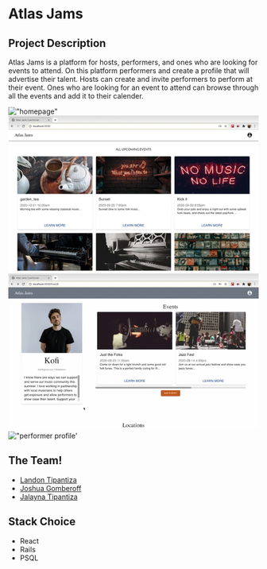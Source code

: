 # Atlas Jams
 
## Project Description
Atlas Jams is a platform for hosts, performers, and ones who are looking for events to attend. On this platform performers and create a profile that will advertise their talent. Hosts can create and invite performers to perform at their event. Ones who are looking for an event to attend can browse through all the events and add it to their calender.

!["homepage"](https://github.com/jalaynatipantiza/atlas-Jams/blob/master/docs/homePage.gif?raw=true)
!["Attendee Profil"](https://github.com/jalaynatipantiza/atlas-Jams/blob/master/Docs/attendee_profile.gif?raw=true)
!["Host event creation"](https://github.com/jalaynatipantiza/atlas-Jams/blob/master/docs/host_event.mp4.gif?raw=true)
!["performer profile'](https://github.com/jalaynatipantiza/atlas-Jams/blob/master/Docs/performer_profile.mp4.gif?raw=true)

## The Team!
- [Landon Tipantiza](https://github.com/tipantiza)
- [Joshua Gomberoff](https://github.com/jgombero)
- [Jalayna Tipantiza](https://github.com/jalaynatipantiza)

## Stack Choice
- React
- Rails
- PSQL


